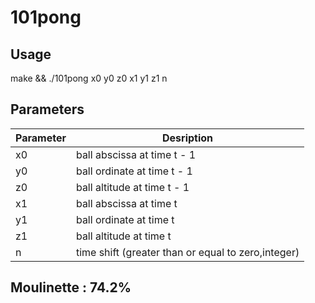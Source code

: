# 101pong

## Usage

make && ./101pong x0 y0 z0 x1 y1 z1 n

## Parameters

| Parameter | Desription |
|-----------|------------|
| x0   | ball abscissa at time t - 1 |
| y0   | ball ordinate at time t - 1 |
| z0   | ball altitude at time t - 1 |
| x1   | ball abscissa at time t |
| y1   | ball ordinate at time t |
| z1   | ball altitude at time t |
| n    | time shift (greater than or equal to zero,integer) |

## Moulinette : 74.2%
